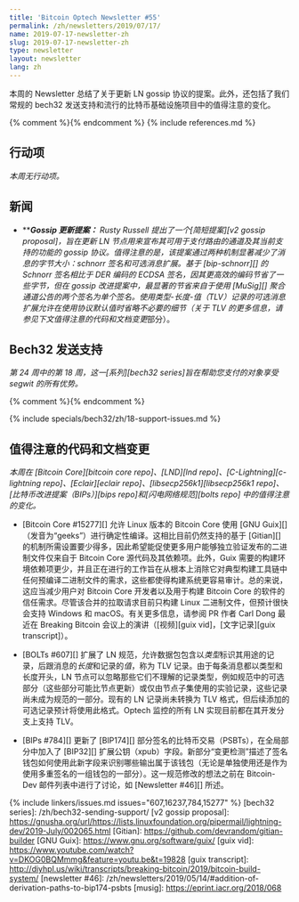```yaml
---
title: 'Bitcoin Optech Newsletter #55'
permalink: /zh/newsletters/2019/07/17/
name: 2019-07-17-newsletter-zh
slug: 2019-07-17-newsletter-zh
type: newsletter
layout: newsletter
lang: zh
---
```

本周的 Newsletter 总结了关于更新 LN gossip 协议的提案。此外，还包括了我们常规的 bech32 发送支持和流行的比特币基础设施项目中的值得注意的变化。

{% comment %}<!-- include references.md below the fold but above any Jekyll/Liquid variables-->{% endcomment %}
{% include references.md %}

## 行动项

*本周无行动项。*

## 新闻

- **<!--gossip-update-proposal-->****Gossip 更新提案：** Rusty Russell 提出了一个[简短提案][v2 gossip proposal]，旨在更新 LN 节点用来宣布其可用于支付路由的通道及其当前支持的功能的 gossip 协议。值得注意的是，该提案通过两种机制显著减少了消息的字节大小：schnorr 签名和可选消息扩展。基于 [bip-schnorr][] 的 Schnorr 签名相比于 DER 编码的 ECDSA 签名，因其更高效的编码节省了一些字节，但在 gossip 改进提案中，最显著的节省来自于使用 [MuSig][] 聚合通道公告的两个签名为单个签名。使用类型-长度-值（TLV）记录的可选消息扩展允许在使用协议默认值时省略不必要的细节（关于 TLV 的更多信息，请参见下文*值得注意的代码和文档变更*部分）。

## Bech32 发送支持

*第 24 周中的第 18 周，这一[系列][bech32 series]旨在帮助您支付的对象享受 segwit 的所有优势。*

{% comment %}<!-- weekly reminder for harding: check Bech32 Adoption
wiki page for changes -->{% endcomment %}

{% include specials/bech32/zh/18-support-issues.md %}

## 值得注意的代码和文档变更

*本周在 [Bitcoin Core][bitcoin core repo]、[LND][lnd repo]、[C-Lightning][c-lightning repo]、[Eclair][eclair repo]、[libsecp256k1][libsecp256k1 repo]、[比特币改进提案（BIPs）][bips repo]和[闪电网络规范][bolts repo] 中的值得注意的变化。*

- [Bitcoin Core #15277][] 允许 Linux 版本的 Bitcoin Core 使用 [GNU Guix][]（发音为“geeks”）进行确定性编译。这相比目前仍然支持的基于 [Gitian][] 的机制所需设置要少得多，因此希望能促使更多用户能够独立验证发布的二进制文件仅来自于 Bitcoin Core 源代码及其依赖项。此外，Guix 需要的构建环境依赖项更少，并且正在进行的工作旨在从根本上消除它对典型构建工具链中任何预编译二进制文件的需求，这些都使得构建系统更容易审计。总的来说，这应当减少用户对 Bitcoin Core 开发者以及用于构建 Bitcoin Core 的软件的信任需求。尽管该合并的拉取请求目前只构建 Linux 二进制文件，但预计很快会支持 Windows 和 macOS。有关更多信息，请参阅 PR 作者 Carl Dong 最近在 Breaking Bitcoin 会议上的演讲（[视频][guix vid]，[文字记录][guix transcript]）。

- [BOLTs #607][] 扩展了 LN 规范，允许数据包包含以*类型*标识其用途的记录，后跟消息的*长度*和记录的*值*，称为 TLV 记录。由于每条消息都以类型和长度开头，LN 节点可以忽略那些它们不理解的记录类型，例如规范中的可选部分（这些部分可能比节点更新）或仅由节点子集使用的实验记录，这些记录尚未成为规范的一部分。现有的 LN 记录尚未转换为 TLV 格式，但后续添加的可选记录预计将使用此格式。Optech 监控的所有 LN 实现目前都在其开发分支上支持 TLV。

- [BIPs #784][] 更新了 [BIP174][] 部分签名的比特币交易（PSBTs），在全局部分中加入了 [BIP32][] 扩展公钥（xpub）字段。新部分“变更检测”描述了签名钱包如何使用此新字段来识别哪些输出属于该钱包（无论是单独使用还是作为使用多重签名的一组钱包的一部分）。这一规范修改的想法之前在 Bitcoin-Dev 邮件列表中进行了讨论，如 [Newsletter #46][] 所述。

{% include linkers/issues.md issues="607,16237,784,15277" %}
[bech32 series]: /zh/bech32-sending-support/
[v2 gossip proposal]: https://gnusha.org/url/https://lists.linuxfoundation.org/pipermail/lightning-dev/2019-July/002065.html
[Gitian]: https://github.com/devrandom/gitian-builder
[GNU Guix]: https://www.gnu.org/software/guix/
[guix vid]: https://www.youtube.com/watch?v=DKOG0BQMmmg&feature=youtu.be&t=19828
[guix transcript]: http://diyhpl.us/wiki/transcripts/breaking-bitcoin/2019/bitcoin-build-system/
[newsletter #46]: /zh/newsletters/2019/05/14/#addition-of-derivation-paths-to-bip174-psbts
[musig]: https://eprint.iacr.org/2018/068
